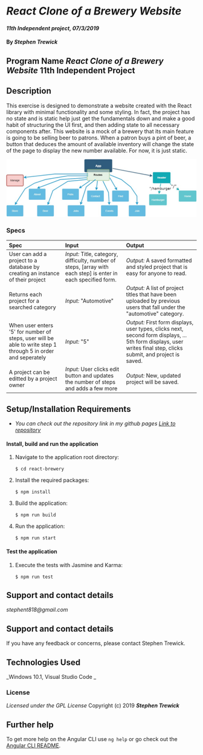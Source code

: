 # _React Clone of a Brewery Website_

#### _11th Independent project, 07/3/2019_

#### By _**Stephen Trewick**_

## Program Name _React Clone of a Brewery Website_ 11th Independent Project

## Description

This exercise is designed to demonstrate a website created with the React library with minimal functionality and some styling. In fact, the project has no state and is static help just get the fundamentals down and make a good habit of structuring the UI first, and then adding state to all necessary components after. This website is a mock of a brewery that its main feature is going to be selling beer to patrons. When a patron buys a pint of beer, a button that deduces the amount of available inventory will change the state of the page to display the new number available. For now, it is just static.


![Brewery Component Tree](/src/assets/images/Brewery-Component-Tree.jpg)

### Specs

| Spec | Input | Output |
| :-----------------    | :------------------ | :-------------- |
| User can add a project to a database by creating an instance of their project | _Input:_ Title, category, difficulty, number of steps, [array with each step] is enter in each specified form. | _Output:_ A saved formatted and styled project that is easy for anyone to read. |
| Returns each project for a searched category | _Input:_ "Automotive" | _Output:_ A list of project titles that have been uploaded by previous users that fall under the "automotive" category. |
| When user enters '5' for number of steps, user will be able to write step 1 through 5 in order and seperately | _Input:_ "5" | _Output:_ First form displays, user types, clicks next, second form displays, ... 5th form displays, user writes final step, clicks submit, and project is saved. |
| A project can be editted by a project owner | _Input:_ User clicks edit button and updates the number of steps and adds a few more | _Output:_ New, updated project will be saved. |

## Setup/Installation Requirements

* _You can check out the repository link in my github pages [Link to repository](https://github.com/step818/react-brewery)_

#### Install, build and run the application
1. Navigate to the application root directory:

       $ cd react-brewery
2. Install the required packages:

       $ npm install
       
3. Build the application:

       $ npm run build
4. Run the application:

       $ npm run start

#### Test the application
1. Execute the tests with Jasmine and Karma:

       $ npm run test


## Support and contact details

_stephent818@gmail.com_

## Support and contact details

If you have any feedback or concerns, please contact Stephen Trewick.

## Technologies Used

_Windows 10.1, Visual Studio Code _

### License
*Licensed under the GPL License*
Copyright (c) 2019 **_Stephen Trewick_**


## Further help

To get more help on the Angular CLI use `ng help` or go check out the [Angular CLI README](https://github.com/angular/angular-cli/blob/master/README.md).